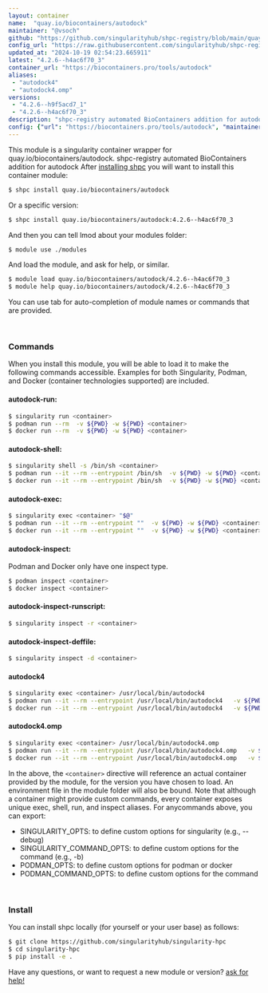 ```yaml
---
layout: container
name:  "quay.io/biocontainers/autodock"
maintainer: "@vsoch"
github: "https://github.com/singularityhub/shpc-registry/blob/main/quay.io/biocontainers/autodock/container.yaml"
config_url: "https://raw.githubusercontent.com/singularityhub/shpc-registry/main/quay.io/biocontainers/autodock/container.yaml"
updated_at: "2024-10-19 02:54:23.665911"
latest: "4.2.6--h4ac6f70_3"
container_url: "https://biocontainers.pro/tools/autodock"
aliases:
 - "autodock4"
 - "autodock4.omp"
versions:
 - "4.2.6--h9f5acd7_1"
 - "4.2.6--h4ac6f70_3"
description: "shpc-registry automated BioContainers addition for autodock"
config: {"url": "https://biocontainers.pro/tools/autodock", "maintainer": "@vsoch", "description": "shpc-registry automated BioContainers addition for autodock", "latest": {"4.2.6--h4ac6f70_3": "sha256:944207a5e88587c5abfa6de54a67a3d4fcc2f2e9b15fc717ebd055b3cba21ed6"}, "tags": {"4.2.6--h9f5acd7_1": "sha256:7e885b64621b5c311b10889785143e580a323ca0281ca515c7c5c8ba475e8399", "4.2.6--h4ac6f70_3": "sha256:944207a5e88587c5abfa6de54a67a3d4fcc2f2e9b15fc717ebd055b3cba21ed6"}, "docker": "quay.io/biocontainers/autodock", "aliases": {"autodock4": "/usr/local/bin/autodock4", "autodock4.omp": "/usr/local/bin/autodock4.omp"}}
---
```


This module is a singularity container wrapper for quay.io/biocontainers/autodock.
shpc-registry automated BioContainers addition for autodock
After [installing shpc](#install) you will want to install this container module:


```bash
$ shpc install quay.io/biocontainers/autodock
```

Or a specific version:

```bash
$ shpc install quay.io/biocontainers/autodock:4.2.6--h4ac6f70_3
```

And then you can tell lmod about your modules folder:

```bash
$ module use ./modules
```

And load the module, and ask for help, or similar.

```bash
$ module load quay.io/biocontainers/autodock/4.2.6--h4ac6f70_3
$ module help quay.io/biocontainers/autodock/4.2.6--h4ac6f70_3
```

You can use tab for auto-completion of module names or commands that are provided.

<br>

### Commands

When you install this module, you will be able to load it to make the following commands accessible.
Examples for both Singularity, Podman, and Docker (container technologies supported) are included.

#### autodock-run:

```bash
$ singularity run <container>
$ podman run --rm  -v ${PWD} -w ${PWD} <container>
$ docker run --rm  -v ${PWD} -w ${PWD} <container>
```

#### autodock-shell:

```bash
$ singularity shell -s /bin/sh <container>
$ podman run --it --rm --entrypoint /bin/sh  -v ${PWD} -w ${PWD} <container>
$ docker run --it --rm --entrypoint /bin/sh  -v ${PWD} -w ${PWD} <container>
```

#### autodock-exec:

```bash
$ singularity exec <container> "$@"
$ podman run --it --rm --entrypoint ""  -v ${PWD} -w ${PWD} <container> "$@"
$ docker run --it --rm --entrypoint ""  -v ${PWD} -w ${PWD} <container> "$@"
```

#### autodock-inspect:

Podman and Docker only have one inspect type.

```bash
$ podman inspect <container>
$ docker inspect <container>
```

#### autodock-inspect-runscript:

```bash
$ singularity inspect -r <container>
```

#### autodock-inspect-deffile:

```bash
$ singularity inspect -d <container>
```


#### autodock4

```bash
$ singularity exec <container> /usr/local/bin/autodock4
$ podman run --it --rm --entrypoint /usr/local/bin/autodock4   -v ${PWD} -w ${PWD} <container> -c " $@"
$ docker run --it --rm --entrypoint /usr/local/bin/autodock4   -v ${PWD} -w ${PWD} <container> -c " $@"
```


#### autodock4.omp

```bash
$ singularity exec <container> /usr/local/bin/autodock4.omp
$ podman run --it --rm --entrypoint /usr/local/bin/autodock4.omp   -v ${PWD} -w ${PWD} <container> -c " $@"
$ docker run --it --rm --entrypoint /usr/local/bin/autodock4.omp   -v ${PWD} -w ${PWD} <container> -c " $@"
```



In the above, the `<container>` directive will reference an actual container provided
by the module, for the version you have chosen to load. An environment file in the
module folder will also be bound. Note that although a container
might provide custom commands, every container exposes unique exec, shell, run, and
inspect aliases. For anycommands above, you can export:

 - SINGULARITY_OPTS: to define custom options for singularity (e.g., --debug)
 - SINGULARITY_COMMAND_OPTS: to define custom options for the command (e.g., -b)
 - PODMAN_OPTS: to define custom options for podman or docker
 - PODMAN_COMMAND_OPTS: to define custom options for the command

<br>

### Install

You can install shpc locally (for yourself or your user base) as follows:

```bash
$ git clone https://github.com/singularityhub/singularity-hpc
$ cd singularity-hpc
$ pip install -e .
```

Have any questions, or want to request a new module or version? [ask for help!](https://github.com/singularityhub/singularity-hpc/issues)